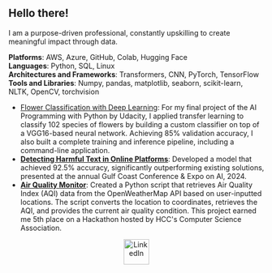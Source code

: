 ## Hello there!

I am a purpose-driven professional, constantly upskilling to create meaningful impact through data.

**Platforms**: AWS, Azure, GitHub, Colab, Hugging Face<br>
**Languages**: Python, SQL, Linux<br>
**Architectures and Frameworks**: Transformers, CNN, PyTorch, TensorFlow<br>
**Tools and Libraries**: Numpy, pandas, matplotlib, seaborn, scikit-learn, NLTK, OpenCV, torchvision  

- [Flower Classification with Deep Learning](https://github.com/TLeonidas/uk-flower-classification): For my final project of the AI Programming with Python by Udacity, I applied transfer learning to classify 102 species of flowers by building a custom classifier on top of a VGG16-based neural network. Achieving 85% validation accuracy, I also built a complete training and inference pipeline, including a command-line application.
- [**Detecting Harmful Text in Online Platforms**](https://huggingface.co/spaces/AIGulfCoast2024/Hate_Speech_Text_Classifier): Developed a model that achieved 92.5% accuracy, significantly outperforming existing solutions, presented at the annual Gulf Coast Conference & Expo on AI, 2024.<br>
- [**Air Quality Monitor**](https://github.com/TLeonidas/HCC-CSA-Hackathon): Created a Python script that retrieves Air Quality Index (AQI) data from the OpenWeatherMap API based on user-inputted locations. The script converts the location to coordinates, retrieves the AQI, and provides the current air quality condition. This project earned me 5th place on a Hackathon hosted by HCC's Computer Science Association.

<div align="center">
    <a href="https://www.linkedin.com/in/tales-leonidas/" target="_blank">
        <img src="https://cdn.jsdelivr.net/npm/simple-icons@v3/icons/linkedin.svg" alt="LinkedIn" style="width:50px;height:50px;">
    </a>
</div>
